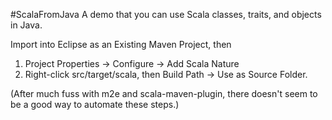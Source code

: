 #ScalaFromJava
A demo that you can use Scala classes, traits, and objects in Java.

Import into Eclipse as an Existing Maven Project, then

1) Project Properties -> Configure -> Add Scala Nature<br>
2) Right-click src/target/scala, then Build Path -> Use as Source Folder.<br>

(After much fuss with m2e and scala-maven-plugin, there doesn't
seem to be a good way to automate these steps.)
